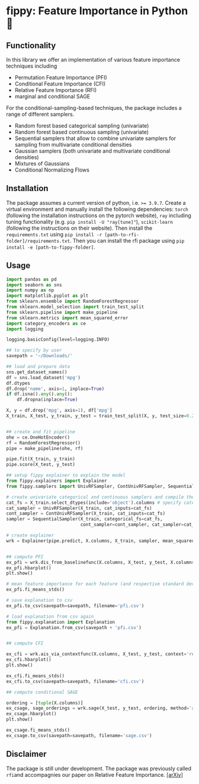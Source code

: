 # fippy: Feature Importance in Python 🐬

## Functionality

In this library we offer an implementation of various feature importance techniques including

- Permutation Feature Importance (PFI)
- Conditional Feature Importance (CFI)
- Relative Feature Importance (RFI)
- marginal and conditional SAGE

For the conditional-sampling-based techniques, the package includes a range of different samplers.

- Random forest based categorical sampling (univariate)
- Random forest based continuous sampling (univariate)
- Sequential samplers that allow to combine univariate samplers for sampling from multivariate conditional densities
- Gaussian samplers (both univariate and multivariate conditional densities)
- Mixtures of Gaussians
- Conditional Normalizing Flows


## Installation

The package assumes a current version of python, i.e. `>= 3.9.7`. Create a virtual environment and manually install the following dependencies: `torch` (following the installation instructions on the pytorch website), `ray` including tuning functionality (e.g. `pip install -U "ray[tune]"`), `scikit-learn` (following the instructions on their website). Then install the `requirements.txt` using `pip install -r [path-to-rfi-folder]/requirements.txt`. Then you can install the rfi package using `pip install -e [path-to-fippy-folder]`. 


## Usage

```python
import pandas as pd
import seaborn as sns
import numpy as np
import matplotlib.pyplot as plt
from sklearn.ensemble import RandomForestRegressor
from sklearn.model_selection import train_test_split
from sklearn.pipeline import make_pipeline
from sklearn.metrics import mean_squared_error
import category_encoders as ce
import logging

logging.basicConfig(level=logging.INFO)

## to specify by user
savepath = '~/Downloads/'

## load and prepare data
sns.get_dataset_names()
df = sns.load_dataset('mpg')
df.dtypes
df.drop('name', axis=1, inplace=True)
if df.isna().any().any():
    df.dropna(inplace=True)

X, y = df.drop('mpg', axis=1), df['mpg']
X_train, X_test, y_train, y_test = train_test_split(X, y, test_size=0.2, random_state=42)


## create and fit pipeline
ohe = ce.OneHotEncoder()
rf = RandomForestRegressor()
pipe = make_pipeline(ohe, rf)

pipe.fit(X_train, y_train)
pipe.score(X_test, y_test)

## setup fippy explainer to explain the model
from fippy.explainers import Explainer
from fippy.samplers import UnivRFSampler, ContUnivRFSampler, SequentialSampler

# create univariate categorical and continuous samplers and compile them to sequential sampler
cat_fs = X_train.select_dtypes(include='object').columns # specify categorical features
cat_sampler = UnivRFSampler(X_train, cat_inputs=cat_fs)
cont_sampler = ContUnivRFSampler(X_train, cat_inputs=cat_fs)
sampler = SequentialSampler(X_train, categorical_fs=cat_fs,
                            cont_sampler=cont_sampler, cat_sampler=cat_sampler)

# create explainer
wrk = Explainer(pipe.predict, X.columns, X_train, sampler, mean_squared_error)


## compute PFI
ex_pfi = wrk.dis_from_baselinefunc(X.columns, X_test, y_test, X.columns, baseline='remainder')
ex_pfi.hbarplot()
plt.show()

# mean feature importance for each feature (and respective standard deviation)
ex_pfi.fi_means_stds()

# save explanation to csv 
ex_pfi.to_csv(savepath=savepath, filename='pfi.csv')

# load explanation from csv again
from fippy.explanation import Explanation
ex_pfi = Explanation.from_csv(savepath + 'pfi.csv')


## compute CFI

ex_cfi = wrk.ais_via_contextfunc(X.columns, X_test, y_test, context='remainder')
ex_cfi.hbarplot()
plt.show()

ex_cfi.fi_means_stds()
ex_cfi.to_csv(savepath=savepath, filename='cfi.csv')

## compute conditional SAGE

ordering = [tuple(X.columns)]
ex_csage, sage_orderings = wrk.sage(X_test, y_test, ordering, method='associative', nr_orderings=20, nr_runs=3)
ex_csage.hbarplot()
plt.show()

ex_csage.fi_means_stds()
ex_csage.to_csv(savepath=savepath, filename='sage.csv')
```

## Disclaimer

The package is still under development. 
The package was previously called `rfi`and accompagnies our paper on Relative Feature Importance. [[arXiv]](https://arxiv.org/abs/2007.08283)
